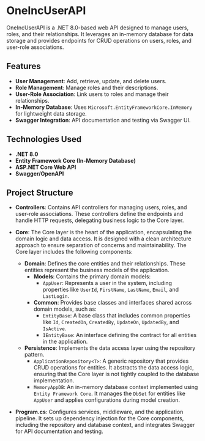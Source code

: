 # OneIncUserAPI

OneIncUserAPI is a .NET 8.0-based web API designed to manage users, roles, and their relationships. It leverages an in-memory database for data storage and provides endpoints for CRUD operations on users, roles, and user-role associations.

## Features

- **User Management**: Add, retrieve, update, and delete users.
- **Role Management**: Manage roles and their descriptions.
- **User-Role Association**: Link users to roles and manage their relationships.
- **In-Memory Database**: Uses `Microsoft.EntityFrameworkCore.InMemory` for lightweight data storage.
- **Swagger Integration**: API documentation and testing via Swagger UI.

## Technologies Used

- **.NET 8.0**
- **Entity Framework Core (In-Memory Database)**
- **ASP.NET Core Web API**
- **Swagger/OpenAPI**

## Project Structure

- **Controllers**: Contains API controllers for managing users, roles, and user-role associations. These controllers define the endpoints and handle HTTP requests, delegating business logic to the Core layer.

- **Core**: The Core layer is the heart of the application, encapsulating the domain logic and data access. It is designed with a clean architecture approach to ensure separation of concerns and maintainability. The Core layer includes the following components:
  - **Domain**: Defines the core entities and their relationships. These entities represent the business models of the application.
    - **Models**: Contains the primary domain models:
      - `AppUser`: Represents a user in the system, including properties like `UserId`, `FirstName`, `LastName`, `Email`, and `LastLogin`.
    - **Common**: Provides base classes and interfaces shared across domain models, such as:
      - `EntityBase`: A base class that includes common properties like `Id`, `CreatedOn`, `CreatedBy`, `UpdateOn`, `UpdatedBy`, and `IsActive`.
      - `IEntityBase`: An interface defining the contract for all entities in the application.
  - **Persistence**: Implements the data access layer using the repository pattern.
    - `ApplicationRepository<T>`: A generic repository that provides CRUD operations for entities. It abstracts the data access logic, ensuring that the Core layer is not tightly coupled to the database implementation.
    - `MemoryAppDB`: An in-memory database context implemented using `Entity Framework Core`. It manages the `DbSet` for entities like `AppUser` and applies configurations during model creation.

- **Program.cs**: Configures services, middleware, and the application pipeline. It sets up dependency injection for the Core components, including the repository and database context, and integrates Swagger for API documentation and testing.